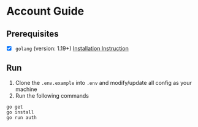 # Account Guide

## Prerequisites

- [x] `golang` (version: 1.19+) [Installation Instruction](https://go.dev/learn/)

## Run

1. Clone the `.env.example` into `.env` and modify/update all config as your machine
2. Run the following commands

```shell
go get
go install
go run auth
```